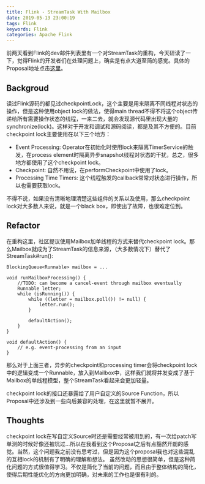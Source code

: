 ```yaml
---
title: Flink - StreamTask With Mailbox
date: 2019-05-13 23:00:19
tags: Flink
keywords: Flink
categories: Apache Flink
---
```



前两天看到Flink的dev邮件列表里有一个对StreamTask的重构，今天研读了一下，觉得Flink的开发者们在处理问题上，确实是有点大道至简的感觉。具体的Proposal地址点击[这里](https://docs.google.com/document/d/1eDpsUKv2FqwZiS1Pm6gYO5eFHScBHfULKmH1-ZEWB4g/edit#heading=h.me9nb71lvmah)。

## Backgroud

读过Flink源码的都见过checkpointLock，这个主要是用来隔离不同线程对状态的操作，但是这种使用object lock的做法，使得main thread不得不将这个object传递给所有需要操作状态的线程，一来二去，就会发现源代码里出现大量的synchronize(lock)。这样对于开发和调试和源码阅读，都是及其不方便的。目前checkpoint lock主要使用在以下三个地方：

* Event Processing: Operator在初始化时使用lock来隔离TimerService的触发，在process element时隔离异步snapshot线程对状态的干扰，总之，很多地方都使用了这个checkpoint lock。
* Checkpoint: 自然不用说，在performCheckpoint中使用了lock。
* Processing Time Timers: 这个线程触发的callback常常对状态进行操作，所以也需要获取lock。

不得不说，如果没有清晰地理清楚这些组件的关系以及使用，那么checkpoint lock对大多数人来说，就是一个black box，即使出了故障，也很难定位到。

## Refactor

在重构这里，社区提议使用Mailbox加单线程的方式来替代checkpoint lock。那么Mailbox就成为了StreamTask的信息来源，（大多数情况下）替代了StreamTask#run():

```
BlockingQueue<Runnable> mailbox = ...

void runMailboxProcessing() {
    //TODO: can become a cancel-event through mailbox eventually
    Runnable letter;
    while (isRunning()) { 
        while ((letter = mailbox.poll()) != null) {
            letter.run();
        }

        defaultAction();
    }
}

void defaultAction() {
    // e.g. event-processing from an input
}

```


那么对于上面三者，异步的checkpoint和processing timer会将checkpoint lock中的逻辑变成一个Runnable，放入到Mailbox中，这样我们就将并发变成了基于Mailbox的单线程模型，整个StreamTask看起来会更加轻量。

checkpoint lock的接口还暴露给了用户自定义的Source Function，所以Proposal中还涉及到一些向后兼容的处理，在这里就暂不展开。

## Thoughts

checkpoint lock在写自定义Source时还是需要经常被用到的，有一次给patch写单测的时候好像还被坑过...所以在我看到这个Proposal之后有点豁然开朗的感觉。当然，这个问题我之前没有思考过，但是因为这个proposal我也对这些混乱的互相lock的机制有了明确的理解和想法。
虽然改动的思想很简单，但是这种简化问题的方式很值得学习。不仅是简化了当前的问题，而且由于整体结构的简化，使得后期性能优化的方向更加明确，对未来的工作也是很有利的。







